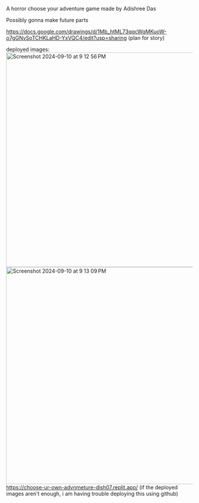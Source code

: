 A horror choose your adventure game made by Adishree Das

Possibly gonna make future parts


https://docs.google.com/drawings/d/1Mb_htML73qqcWqMKuoW-o7gGNvSoTCHKLaHD-YxVQC4/edit?usp=sharing (plan for story)

deployed images: <img width="578" alt="Screenshot 2024-09-10 at 9 12 56 PM" src="https://github.com/user-attachments/assets/5a03288a-1f6c-444c-97f3-b1c72f3538b9">
<img width="585" alt="Screenshot 2024-09-10 at 9 13 09 PM" src="https://github.com/user-attachments/assets/9f484e2c-6faa-44f4-a1ab-16511ead5fda">
https://choose-ur-own-advnmeture-dish07.replit.app/ (if the deployed images aren't enough, i am having trouble deploying this using github)
